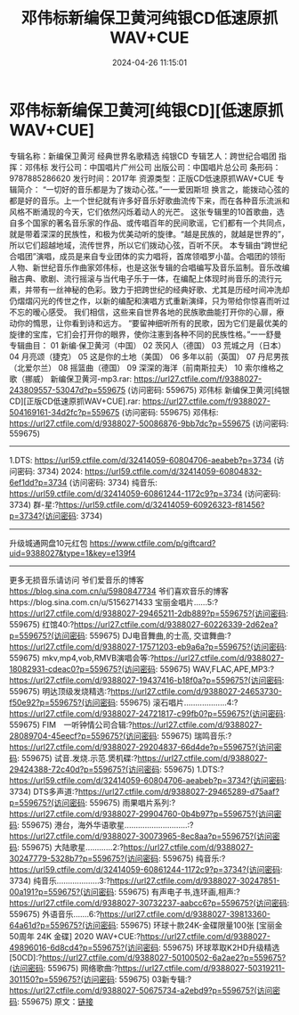 ﻿---
title: 邓伟标新编保卫黄河纯银CD低速原抓WAV+CUE
date: 2024-04-26 11:15:01
categories: 古典音乐、新世纪、纯音雅乐
tags: 纯音雅乐
---
# 邓伟标新编保卫黄河[纯银CD][低速原抓WAV+CUE]

专辑名称：新编保卫黄河 经典世界名歌精选 纯银CD
专辑艺人：跨世纪合唱团 指挥：邓伟标
发行公司：中国唱片广州公司
出版公司：中国唱片总公司
条形码： 9787885286620
发行时间：2017年
资源类型：正版CD低速原抓WAV+CUE
专辑简介：
“一切好的音乐都是为了拨动心弦。”一一爱因斯坦
换言之，能拨动心弦的都是好的音乐。上一个世纪就有许多好音乐好歌曲流传下来，而在各种音乐流派和风格不断涌现的今天，它们依然闪烁着动人的光芒。
这张专辑里的10首歌曲，选自多个国家的著名音乐家的作品、或传唱百年的民间歌谣，它们都有一个共同点，就是带着深深的民族性，和极为优美动听的旋律。“越是民族的，就越是世界的”，所以它们超越地域，流传世界，所以它们拨动心弦，百听不厌。
本专辑由“跨世纪合唱团”演唱，成员是来自专业团体的实力唱将，首席领唱罗小苗。合唱团的领衔人物、新世纪音乐作曲家郊伟标，也是这张专辑的合唱编写及音乐监制。音乐改编融古典、歌剧、流行摇滚与当代电子乐于一体，在编配上体现时尚音乐的流行元素，并带有一丝神秘的色彩。致力于把跨世纪的经典好歌、尤其是历经吋间冲洗却仍熠熠闪光的传世之作，以新的编配和演唱方式重新演绎，只为带给你惊喜而听过不忘的暧心感受。
我们相信，这些来自世界各地的民族歌曲能打开你的心扉，療动你的憜思，让你看到诗和远方。
“要留神细听所有的民歌，因为它们是最优美的旋律的宝库，它扪会打开你的眼界，使你注憲到各种不同的民族性格。”一一舒曼
专辑曲目：
01 新编·保卫黄河（中国）
02 茨冈人（德国）
03 荒城之月（日本）
04 月亮颂（捷克）
05 这是你的土地（美国）
06 多年以前（英国）
07 丹尼男孩（北爱尔兰）
08 摇篮曲（德国）
09 深深的海洋（前南斯拉夫）
10 索尔维格之歌（挪威）
新编保卫黄河-mp3.rar: https://url27.ctfile.com/f/9388027-243809557-53047d?p=559675
(访问密码: 559675)
邓伟标 新编保卫黄河[纯银CD][正版CD低速原抓WAV+CUE].rar: https://url27.ctfile.com/f/9388027-504169161-34d2fc?p=559675
(访问密码: 559675)
邓伟标: https://url27.ctfile.com/d/9388027-50086876-9bb7dc?p=559675
(访问密码: 559675)
***********************************************************************************************
1.DTS: https://url59.ctfile.com/d/32414059-60804706-aeabeb?p=3734
(访问密码: 3734)
2024: https://url59.ctfile.com/d/32414059-60804832-6ef1dd?p=3734
(访问密码: 3734)
纯音乐: https://url59.ctfile.com/d/32414059-60861244-1172c9?p=3734
(访问密码: 3734)
群-星:?https://url59.ctfile.com/d/32414059-60926323-f81456?p=3734?(访问密码:
3734)
*****************************************************
升级城通网盘10元红包 https://www.ctfile.com/p/giftcard?uid=9388027&type=1&key=e139f4
**************************
更多无损音乐请访问
爷们爱音乐的博客
https://blog.sina.com.cn/u/5980847734
爷们喜欢音乐的博客https://blog.sina.com.cn/u/5156271433
宝丽金唱片......5:?https://url27.ctfile.com/d/9388027-29465211-2db889?p=559675?(访问密码:
559675)
红馆40:?https://url27.ctfile.com/d/9388027-60226339-2d62ea?p=559675?(访问密码:
559675)
DJ电音舞曲,的士高, 交谊舞曲:?https://url27.ctfile.com/d/9388027-17571203-eb9a6a?p=559675?(访问密码:
559675)
mkv,mp4,vob,RMVB演唱会等:?https://url27.ctfile.com/d/9388027-18082931-cdeac0?p=559675?(访问密码:
559675)
WAV,FLAC,APE,MP3:?https://url27.ctfile.com/d/9388027-19437416-b18f0a?p=559675?(访问密码:
559675)
明达顶级发烧精选:?https://url27.ctfile.com/d/9388027-24653730-f50e92?p=559675?(访问密码:
559675)
滚石唱片...................4:?https://url27.ctfile.com/d/9388027-24721817-c99fb0?p=559675?(访问密码:
559675)
FIM　一听钟情公司合辑:?https://url27.ctfile.com/d/9388027-28089704-45eecf?p=559675?(访问密码:
559675)
瑞鸣音乐:?https://url27.ctfile.com/d/9388027-29204837-66d4de?p=559675?(访问密码:
559675)
试音.发烧.示范.煲机碟:?https://url27.ctfile.com/d/9388027-29424388-72c40d?p=559675?(访问密码:
559675)
1.DTS:?https://url59.ctfile.com/d/32414059-60804706-aeabeb?p=3734?(访问密码:
3734)
DTS多声道:?https://url27.ctfile.com/d/9388027-29465289-d75aaf?p=559675?(访问密码:
559675)
雨果唱片系列:?https://url27.ctfile.com/d/9388027-29904760-0b4b97?p=559675?(访问密码:
559675)
港台，海外华语歌星............................:?https://url27.ctfile.com/d/9388027-30073965-8ec8aa?p=559675?(访问密码:
559675)
大陆歌星............2:?https://url27.ctfile.com/d/9388027-30247779-5328b7?p=559675?(访问密码:
559675)
纯音乐:?https://url59.ctfile.com/d/32414059-60861244-1172c9?p=3734?(访问密码:
3734)
纯音乐...................3:?https://url27.ctfile.com/d/9388027-30247851-00a191?p=559675?(访问密码:
559675)
有声电子书,连环画,相声:?https://url27.ctfile.com/d/9388027-30732237-aabcc6?p=559675?(访问密码:
559675)
外语音乐.......6:?https://url27.ctfile.com/d/9388027-39813360-64a61d?p=559675?(访问密码:
559675)
环球十款24K-金碟限量100张 [宝丽金50周年 24K 金碟] 2020 WAV+CUE:?https://url27.ctfile.com/d/9388027-49896016-6d8cd4?p=559675?(访问密码:
559675)
环球萃取K2HD升级精选[50CD]:?https://url27.ctfile.com/d/9388027-50100502-6a2ae2?p=559675?(访问密码:
559675)
网络歌曲:?https://url27.ctfile.com/d/9388027-50319211-301150?p=559675?(访问密码:
559675)
03新专辑:?https://url27.ctfile.com/d/9388027-50675734-a2ebd9?p=559675?(访问密码:
559675)
原文：[链接](https://blog.sina.com.cn/s/blog_1647c7e76010315ce.html)